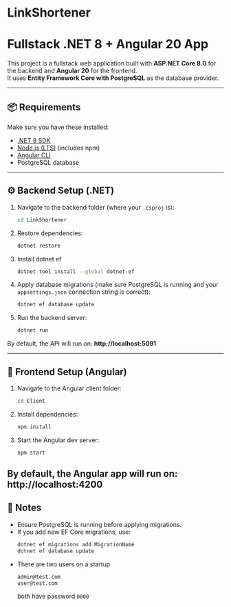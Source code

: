 # LinkShortener
# Fullstack .NET 8 + Angular 20 App

This project is a fullstack web application built with **ASP.NET Core 8.0** for the backend and **Angular 20** for the frontend.  
It uses **Entity Framework Core with PostgreSQL** as the database provider.

---

## 📦 Requirements

Make sure you have these installed:

- [.NET 8 SDK](https://dotnet.microsoft.com/en-us/download/dotnet/8.0)  
- [Node.js (LTS)](https://nodejs.org/en/) (includes npm)  
- [Angular CLI](https://angular.dev/tools/cli)  
- PostgreSQL database  

---

## ⚙️ Backend Setup (.NET)

1. Navigate to the backend folder (where your `.csproj` is):  
   ```bash
   cd LinkShortener
   ```

2. Restore dependencies:  
   ```bash
   dotnet restore
   ```
3. Install dotnet ef
   ```bash
   dotnet tool install --global dotnet-ef
   ```
4. Apply database migrations (make sure PostgreSQL is running and your `appsettings.json` connection string is correct):  
   ```bash
   dotnet ef database update
   ```

5. Run the backend server:  
   ```bash
   dotnet run
   ```

By default, the API will run on: **http://localhost:5091**

---

## 🎨 Frontend Setup (Angular)

1. Navigate to the Angular client folder:  
   ```bash
   cd Client
   ```

2. Install dependencies:  
   ```bash
   npm install
   ```

3. Start the Angular dev server:  
   ```
   npm start
   ```

By default, the Angular app will run on: **http://localhost:4200**
---

## 🔑 Notes

- Ensure PostgreSQL is running before applying migrations.  
- If you add new EF Core migrations, use:
  ```bash
  dotnet ef migrations add MigrationName
  dotnet ef database update
  ```
- There are two users on a startup
   ```bash
   admin@test.com
   user@test.com
   ```
   both have password `0000`
